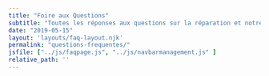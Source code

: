 ```yaml
---
title: "Foire aux Questions"
subtitle: "Toutes les réponses aux questions sur la réparation et notre atelier."
date: "2019-05-15"
layout: 'layouts/faq-layout.njk'
permalink: "questions-frequentes/"
jsfile: ["../js/faqpage.js", "../js/navbarmanagement.js" ]
relative_path: ''
---
```

